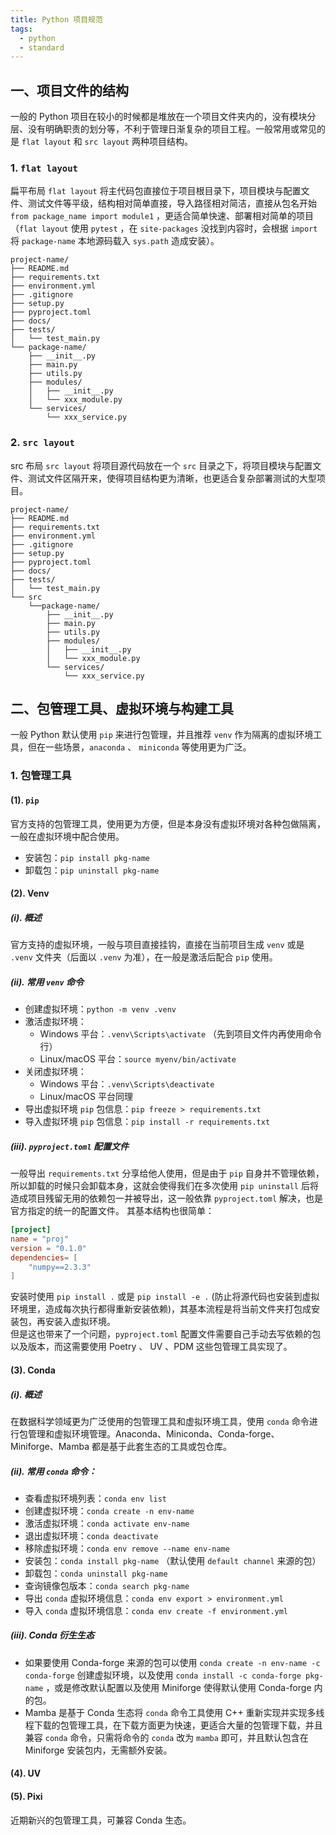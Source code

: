 ```yaml
---
title: Python 项目规范
tags:
  - python
  - standard
---
```

## 一、项目文件的结构
一般的 Python 项目在较小的时候都是堆放在一个项目文件夹内的，没有模块分层、没有明确职责的划分等，不利于管理日渐复杂的项目工程。一般常用或常见的是 `flat layout` 和 `src layout` 两种项目结构。
### 1. `flat layout` 
扁平布局 `flat layout` 将主代码包直接位于项目根目录下，项目模块与配置文件、测试文件等平级，结构相对简单直接，导入路径相对简洁，直接从包名开始 `from package_name import module1` ，更适合简单快速、部署相对简单的项目（`flat layout` 使用 `pytest` ，在 `site-packages` 没找到内容时，会根据 `import` 将 `package-name` 本地源码载入 `sys.path` 造成安装）。
```
project-name/
├── README.md
├── requirements.txt
├── environment.yml
├── .gitignore
├── setup.py
├── pyproject.toml
├── docs/
├── tests/
│   └── test_main.py
└── package-name/
	├── __init__.py
	├── main.py
	├── utils.py
	├── modules/
	│   ├── __init__.py
	│   └── xxx_module.py
	└── services/
        └── xxx_service.py
```
### 2. `src layout` 
src 布局 `src layout` 将项目源代码放在一个 `src` 目录之下，将项目模块与配置文件、测试文件区隔开来，使得项目结构更为清晰，也更适合复杂部署测试的大型项目。
```
project-name/
├── README.md
├── requirements.txt
├── environment.yml
├── .gitignore
├── setup.py
├── pyproject.toml
├── docs/
├── tests/
│   └── test_main.py
└── src
	└──package-name/
		├── __init__.py
		├── main.py
		├── utils.py
		├── modules/
		│   ├── __init__.py
		│   └── xxx_module.py
		└── services/
	        └── xxx_service.py
```
## 二、包管理工具、虚拟环境与构建工具
一般 Python 默认使用 `pip` 来进行包管理，并且推荐 `venv` 作为隔离的虚拟环境工具，但在一些场景，`anaconda` 、 `miniconda` 等使用更为广泛。
### 1. 包管理工具
#### (1). `pip` 
官方支持的包管理工具，使用更为方便，但是本身没有虚拟环境对各种包做隔离，一般在虚拟环境中配合使用。
- 安装包：`pip install pkg-name` 
- 卸载包：`pip uninstall pkg-name` 
#### (2). Venv
##### (i). 概述
官方支持的虚拟环境，一般与项目直接挂钩，直接在当前项目生成 `venv` 或是 `.venv` 文件夹（后面以 `.venv` 为准），在一般是激活后配合 `pip` 使用。
##### (ii). 常用  `venv` 命令
- 创建虚拟环境：`python -m venv .venv` 
- 激活虚拟环境：
	- Windows 平台：`.venv\Scripts\activate` （先到项目文件内再使用命令行）
	- Linux/macOS 平台：`source myenv/bin/activate` 
- 关闭虚拟环境：
	- Windows 平台：`.venv\Scripts\deactivate` 
	- Linux/macOS 平台同理
- 导出虚拟环境 `pip` 包信息：`pip freeze > requirements.txt` 
- 导入虚拟环境 `pip` 包信息：`pip install -r requirements.txt` 
##### (iii). `pyproject.toml` 配置文件
一般导出 `requirements.txt` 分享给他人使用，但是由于 `pip` 自身并不管理依赖，所以卸载的时候只会卸载本身，这就会使得我们在多次使用 `pip uninstall` 后将造成项目残留无用的依赖包一并被导出，这一般依靠 `pyproject.toml` 解决，也是官方指定的统一的配置文件。  其基本结构也很简单：
```toml
[project]
name = "proj"
version = "0.1.0"
dependencies= [
	"numpy==2.3.3"
]
```
安装时使用 `pip install .` 或是 `pip install -e .` (防止将源代码也安装到虚拟环境里，造成每次执行都得重新安装依赖)，其基本流程是将当前文件夹打包成安装包，再安装入虚拟环境。  
但是这也带来了一个问题，`pyproject.toml` 配置文件需要自己手动去写依赖的包以及版本，而这需要使用 Poetry 、 UV 、PDM 这些包管理工具实现了。
#### (3). Conda
##### (i). 概述
在数据科学领域更为广泛使用的包管理工具和虚拟环境工具，使用 `conda` 命令进行包管理和虚拟环境管理。Anaconda、Miniconda、Conda-forge、Miniforge、Mamba 都是基于此套生态的工具或包仓库。
##### (ii). 常用 `conda` 命令：
- 查看虚拟环境列表：`conda env list` 
- 创建虚拟环境：`conda create -n env-name` 
- 激活虚拟环境：`conda activate env-name` 
- 退出虚拟环境：`conda deactivate` 
- 移除虚拟环境：`conda env remove --name env-name` 
- 安装包：`conda install pkg-name` （默认使用 `default channel` 来源的包）
- 卸载包：`conda uninstall pkg-name` 
- 查询镜像包版本：`conda search pkg-name` 
- 导出 `conda` 虚拟环境信息：`conda env export > environment.yml` 
- 导入 `conda` 虚拟环境信息：`conda env create -f environment.yml` 
##### (iii). Conda 衍生生态
- 如果要使用 Conda-forge 来源的包可以使用 `conda create -n env-name -c conda-forge` 创建虚拟环境，以及使用 `conda install -c conda-forge pkg-name` ，或是修改默认配置以及使用 Miniforge 使得默认使用 Conda-forge 内的包。
- Mamba 是基于 Conda 生态将 `conda` 命令工具使用 C++ 重新实现并实现多线程下载的包管理工具，在下载方面更为快速，更适合大量的包管理下载，并且兼容 `conda` 命令，只需将命令的 `conda` 改为 `mamba` 即可，并且默认包含在 Miniforge 安装包内，无需额外安装。
#### (4). UV

#### (5). Pixi
近期新兴的包管理工具，可兼容 Conda 生态。

